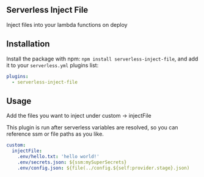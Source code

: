Serverless Inject File
--------------------------------

Inject files into your lambda functions on deploy

Installation
-----
Install the package with npm: `npm install serverless-inject-file`, and add it to your `serverless.yml` plugins list:

```yaml
plugins:
  - serverless-inject-file
```

Usage
-----
Add the files you want to inject under custom -> injectFile

This plugin is run after serverless variables are resolved, so you can reference ssm or file paths as you like.

```yaml
custom:
  injectFile:
    .env/hello.txt: 'hello world!'
    .env/secrets.json: ${ssm:mySuperSecrets}
    .env/config.json: ${file(../config.${self:provider.stage}.json)
```